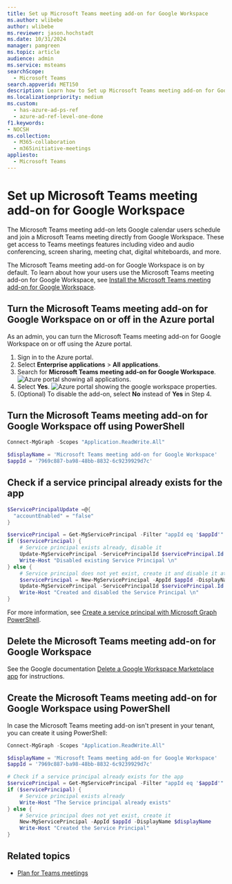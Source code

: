 ```yaml
---
title: Set up Microsoft Teams meeting add-on for Google Workspace
ms.author: wlibebe
author: wlibebe
ms.reviewer: jason.hochstadt
ms.date: 10/31/2024
manager: pamgreen
ms.topic: article
audience: admin
ms.service: msteams
searchScope:
  - Microsoft Teams
search.appverid: MET150
description: Learn how to Set up Microsoft Teams meeting add-on for Google Workspace.
ms.localizationpriority: medium
ms.custom:
  - has-azure-ad-ps-ref
  - azure-ad-ref-level-one-done
f1.keywords:
- NOCSH
ms.collection: 
  - M365-collaboration
  - m365initiative-meetings
appliesto: 
  - Microsoft Teams
---
```


# Set up Microsoft Teams meeting add-on for Google Workspace

The Microsoft Teams meeting add-on lets Google calendar users schedule and join a Microsoft Teams meeting directly from Google Workspace. These get access to Teams meetings features including video and audio conferencing, screen sharing, meeting chat, digital whiteboards, and more.

The Microsoft Teams meeting add-on for Google Workspace is on by default. To learn about how your users use the Microsoft Teams meeting add-on for Google Workspace, see [Install the Microsoft Teams meeting add-on for Google Workspace](https://support.microsoft.com/office/install-the-microsoft-teams-meeting-add-on-for-google-workspace-bba2dfbe-0b2b-4ee7-be10-261ad80ddb60).

## Turn the Microsoft Teams meeting add-on for Google Workspace on or off in the Azure portal

As an admin, you can turn the Microsoft Teams meeting add-on for Google Workspace on or off using the Azure portal.

1. Sign in to the Azure portal.
2. Select **Enterprise applications** > **All applications**.
3. Search for **Microsoft Teams meeting add-on for Google Workspace**.
   ![Azure portal showing all applications.](media/aad-add-google-workspace.png)
4. Select **Yes**.
   ![Azure portal showing the google workspace properties.](media/google-workspace-properties.png)
5. (Optional) To disable the add-on, select **No** instead of **Yes** in Step 4.

## Turn the Microsoft Teams meeting add-on for Google Workspace off using PowerShell

```powershell
Connect-MgGraph -Scopes "Application.ReadWrite.All"

$displayName = 'Microsoft Teams meeting add-on for Google Workspace'
$appId = '7969c887-ba98-48bb-8832-6c9239929d7c'
```

## Check if a service principal already exists for the app

```powershell
$ServicePrincipalUpdate =@{
  "accountEnabled" = "false"
}

$servicePrincipal = Get-MgServicePrincipal -Filter "appId eq '$appId'"
if ($servicePrincipal) {
    # Service principal exists already, disable it
    Update-MgServicePrincipal -ServicePrincipalId $servicePrincipal.Id -BodyParameter $ServicePrincipalUpdate
    Write-Host "Disabled existing Service Principal \n"
} else {
    # Service principal does not yet exist, create it and disable it at the same time
    $servicePrincipal = New-MgServicePrincipal -AppId $appId -DisplayName $displayName
    Update-MgServicePrincipal -ServicePrincipalId $servicePrincipal.Id -BodyParameter $ServicePrincipalUpdate
    Write-Host "Created and disabled the Service Principal \n"
}
```

For more information, see [Create a service principal with Microsoft Graph PowerShell](/powershell/module/microsoft.graph.applications/new-mgserviceprincipal).

## Delete the Microsoft Teams meeting add-on for Google Workspace

See the Google documentation [Delete a Google Workspace Marketplace app](https://support.google.com/a/answer/6216211?hl=en) for instructions.

## Create the Microsoft Teams meeting add-on for Google Workspace using PowerShell

In case the Microsoft Teams meeting add-on isn't present in your tenant, you can create it using PowerShell:

```powershell
Connect-MgGraph -Scopes "Application.ReadWrite.All"

$displayName = 'Microsoft Teams meeting add-on for Google Workspace'
$appId = '7969c887-ba98-48bb-8832-6c9239929d7c'

# Check if a service principal already exists for the app
$servicePrincipal = Get-MgServicePrincipal -Filter "appId eq '$appId'"
if ($servicePrincipal) {
    # Service principal exists already
    Write-Host "The Service principal already exists"
} else {
    # Service principal does not yet exist, create it
    New-MgServicePrincipal -AppId $appId -DisplayName $displayName
    Write-Host "Created the Service Principal"
}
```

## Related topics

- [Plan for Teams meetings](plan-meetings.md)
